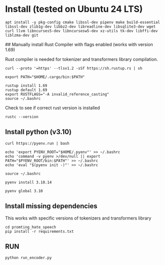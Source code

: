 # Install (tested on Ubuntu 24 LTS)

```
apt install -y pkg-config cmake libssl-dev pipenv make build-essential libssl-dev zlib1g-dev libbz2-dev libreadline-dev libsqlite3-dev wget curl llvm libncurses5-dev libncursesw5-dev xz-utils tk-dev libffi-dev liblzma-dev git
```

## Manually install Rust Compiler with flags enabled (works with version 1.69)

Rust compiler is needed for tokenizer and transformers library compilation. 

```
curl --proto '=https' --tlsv1.2 -sSf https://sh.rustup.rs | sh

export PATH="$HOME/.cargo/bin:$PATH"

rustup install 1.69
rustup default 1.69
export RUSTFLAGS="-A invalid_reference_casting"
source ~/.bashrc
```

Check to see if correct rust version is installed 

`rustc --version`


## Install python (v3.10) 

```
curl https://pyenv.run | bash

echo 'export PYENV_ROOT="$HOME/.pyenv"' >> ~/.bashrc
echo 'command -v pyenv >/dev/null || export PATH="$PYENV_ROOT/bin:$PATH"' >> ~/.bashrc
echo 'eval "$(pyenv init -)"' >> ~/.bashrc

source ~/.bashrc

pyenv install 3.10.14

pyenv global 3.10

```

## Install missing dependencies 

This works with specific versions of tokenizers and transformers library

```
cd promting_hate_speech
pip install -r requirements.txt
```

## RUN 

`python run_encoder.py`


